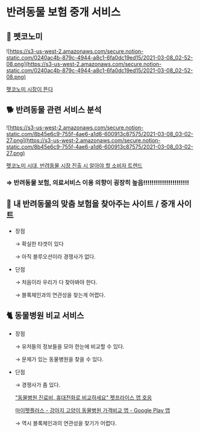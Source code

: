 # 반려동물 보험 중개 서비스

## 🐶 펫코노미

![https://s3-us-west-2.amazonaws.com/secure.notion-static.com/0240ac4b-879c-4944-a8c1-6fa0dc19ed15/2021-03-08_02-52-08.png](https://s3-us-west-2.amazonaws.com/secure.notion-static.com/0240ac4b-879c-4944-a8c1-6fa0dc19ed15/2021-03-08_02-52-08.png)

[펫코노미 시장이 뜬다](https://www.korea.kr/news/cardnewsView.do?newsId=148860235)

## 🐕 반려동물 관련 서비스 분석

![https://s3-us-west-2.amazonaws.com/secure.notion-static.com/8b45e6c9-755f-4ae6-a1d6-600913c87575/2021-03-08_03-02-27.png](https://s3-us-west-2.amazonaws.com/secure.notion-static.com/8b45e6c9-755f-4ae6-a1d6-600913c87575/2021-03-08_03-02-27.png)

[펫코노미 시대, 반려동물 시장 진출 시 알아야 할 소비자 트렌드](https://blog.opensurvey.co.kr/article/companionanimal-2020-2/)

### ⇒ 반려동물 보험, 의료서비스 이용 의향이 굉장히 높음!!!!!!!!!!!!!!!!!!!!!!

## 🐩 내 반려동물의 맞춤 보험을 찾아주는 사이트 / 중개 사이트

- 장점

    → 확실한 타겟이 있다

    → 아직 블루오션이라 경쟁사가 없다.

- 단점

    → 처음이라 우리가 다 찾아봐야 한다.

    → 블록체인과의 연관성을 찾는게 어렵다.

## 🐈 동물병원 비교 서비스

- 장점

    → 유저들의 정보들을 모아 한눈에 비교할 수 있다.

    → 문제가 있는 동물병원을 찾을 수 있다.

- 단점

    → 경쟁사가 좀 있다.

    ["동물병원 진료비, 휴대전화로 비교하세요" 펫프라이스 앱 호응](http://www.happypet.co.kr/news/articleView.html?idxno=27992)

    [마이펫플러스 - 강아지 고양이 동물병원 가격비교 앱 - Google Play 앱](https://play.google.com/store/apps/details?id=com.wizware.mypetplus&hl=ko)

    → 역시 블록체인과의 연관성을 찾기가 어렵다.
